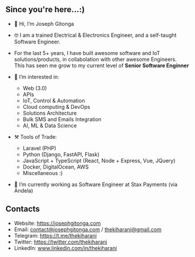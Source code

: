 ## Since you're here...:)
- 👋 Hi, I’m Joseph Gitonga
- 🤓 I am a trained Electrical & Electronics Engineer, and a self-taught Software Engineer.
- For the last 5+ years, I have built awesome software and IoT solutions/products, in collabolation with other awesome Engineers.<br/>This has seen me grow to my current level of **Senior Software Enginner**
- 👀 I’m interested in:
    - Web (3.0)
    - APIs
    - IoT, Control & Automation
    - Cloud computing & DevOps
    - Solutions Architecture
    - Bulk SMS and Emails Integration
    - AI, ML & Data Science
- ⚒️ Tools of Trade:
    - Laravel (PHP)
    - Python (Django, FastAPI, Flask)
    - JavaScript + TypeScript (React, Node + Express, Vue, JQuery)
    - Docker, DigitalOcean, AWS
    - Miscellaneous :)
    
- 🌱 I’m currently working as Software Engineer at Stax Payments (via Andela)

## Contacts
- Website: https://josephgitonga.com
- Email: contact@josephgitonga.com / thekiharani@gmail.com
- Telegram: https://t.me/thekiharani
- Twitter: https://twitter.com/thekiharani
- LinkedIn: www.linkedin.com/in/thekiharani

<!---
evansmbithi/evansmbithi is a ✨ special ✨ repository because its `README.md` (this file) appears on your GitHub profile.
You can click the Preview link to take a look at your changes.
--->
